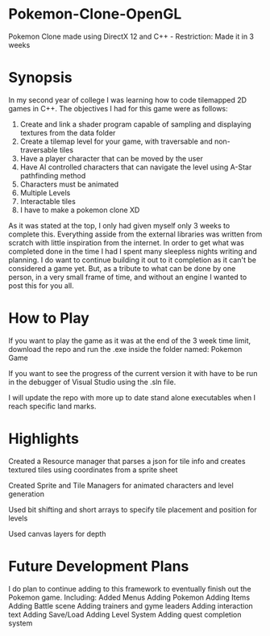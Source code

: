 # Pokemon-Clone-OpenGL
Pokemon Clone made using DirectX 12 and C++ - Restriction: Made it in 3 weeks
# Synopsis
In my second year of college I was learning how to code tilemapped 2D games in C++. The objectives I had for this game were as follows:

1. Create and link a shader program capable of sampling and displaying textures from the data folder
2. Create a tilemap level for your game, with traversable and non-traversable tiles
3. Have a player character that can be moved by the user
4. Have AI controlled characters that can navigate the level using A-Star pathfinding method
5. Characters must be animated
6. Multiple Levels
7. Interactable tiles
8. I have to make a pokemon clone XD

As it was stated at the top, I only had given myself only 3 weeks to complete this. Everything asside from the external libraries was written from scratch with little inspiration from the internet. In order to get what was completed done in the time I had I spent many sleepless nights writing and planning. I do want to continue building it out to it completion as it can't be considered a game yet. But, as a tribute to what can be done by one person, in a very small frame of time, and without an engine I wanted to post this for you all. 

# How to Play
If you want to play the game as it was at the end of the 3 week time limit, download the repo and run the .exe inside the folder named: Pokemon Game

If you want to see the progress of the current version it with have to be run in the debugger of Visual Studio using the .sln file.

I will update the repo with more up to date stand alone executables when I reach specific land marks.

# Highlights
Created a Resource manager that parses a json for tile info and creates textured tiles using coordinates from a sprite sheet

Created Sprite and Tile Managers for animated characters and level generation

Used bit shifting and short arrays to specify tile placement and position for levels

Used canvas layers for depth

# Future Development Plans
I do plan to continue adding to this framework to eventually finish out the Pokemon game. Including:
Added Menus
Adding Pokemon
Adding Items
Adding Battle scene
Adding trainers and gyme leaders
Adding interaction text
Adding Save/Load
Adding Level System
Adding quest completion system

